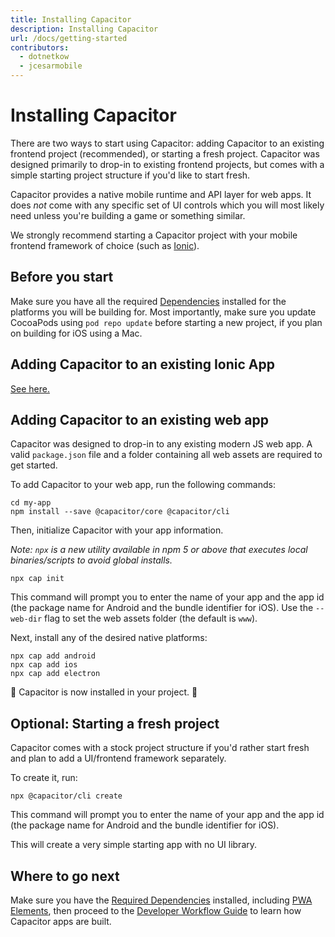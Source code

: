 ```yaml
---
title: Installing Capacitor
description: Installing Capacitor
url: /docs/getting-started
contributors:
  - dotnetkow
  - jcesarmobile
---
```


# Installing Capacitor

There are two ways to start using Capacitor: adding Capacitor to an existing frontend project (recommended), or starting a fresh project. Capacitor was designed primarily to drop-in to existing frontend projects, but comes with a simple starting project structure if you'd like to start fresh.

Capacitor provides a native mobile runtime and API layer for web apps. It does _not_ come with any specific
set of UI controls which you will most likely need unless you're building a game or something similar.

We strongly recommend starting a Capacitor project with your mobile frontend framework of choice (such as [Ionic](https://ionicframework.com)).

## Before you start

Make sure you have all the required [Dependencies](./dependencies) installed for the platforms you will be building for. Most importantly,
make sure you update CocoaPods using `pod repo update` before starting a new project, if you plan on building for iOS using a Mac.

## Adding Capacitor to an existing Ionic App

[See here.](/docs/getting-started/with-ionic)

## Adding Capacitor to an existing web app

Capacitor was designed to drop-in to any existing modern JS web app. A valid `package.json` file and a folder containing all web assets are required to get started.

To add Capacitor to your web app, run the following commands:

```
cd my-app
npm install --save @capacitor/core @capacitor/cli
```

Then, initialize Capacitor with your app information.

*Note: `npx` is a new utility available in npm 5 or above that executes local binaries/scripts to avoid global installs.*

```
npx cap init
```

This command will prompt you to enter the name of your app and the app id (the package name for Android and the bundle identifier for iOS). Use the `--web-dir` flag to set the web assets folder (the default is `www`).

Next, install any of the desired native platforms:

```
npx cap add android
npx cap add ios
npx cap add electron
```

🎉 Capacitor is now installed in your project. 🎉

## Optional: Starting a fresh project

Capacitor comes with a stock project structure if you'd rather start fresh and plan to add a UI/frontend framework separately.

To create it, run:

```
npx @capacitor/cli create
```

This command will prompt you to enter the name of your app and the app id (the package name for Android and the bundle identifier for iOS).

This will create a very simple starting app with no UI library.

## Where to go next

Make sure you have the [Required Dependencies](/docs/getting-started/dependencies) installed, including [PWA Elements](/docs/getting-started/pwa-elements), then proceed to the
[Developer Workflow Guide](/docs/basics/workflow) to learn how Capacitor apps are built.
